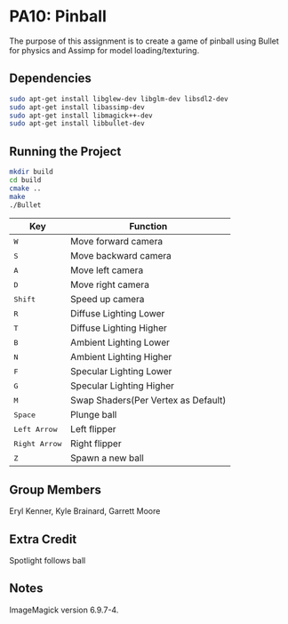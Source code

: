 # PA10: Pinball

The purpose of this assignment is to create a game of pinball using Bullet for physics and Assimp for model loading/texturing.

## Dependencies

```bash
sudo apt-get install libglew-dev libglm-dev libsdl2-dev
sudo apt-get install libassimp-dev
sudo apt-get install libmagick++-dev
sudo apt-get install libbullet-dev
```

## Running the Project

```bash
mkdir build
cd build
cmake ..
make
./Bullet
```

Key | Function
------------ | -------------
<kbd>W</kbd> | Move forward camera
<kbd>S</kbd> | Move backward camera
<kbd>A</kbd> | Move left camera
<kbd>D</kbd> | Move right camera
<kbd>Shift</kbd> | Speed up camera
<kbd>R</kbd> | Diffuse Lighting Lower
<kbd>T</kbd> | Diffuse Lighting Higher
<kbd>B</kbd> | Ambient Lighting Lower
<kbd>N</kbd> | Ambient Lighting Higher
<kbd>F</kbd> | Specular Lighting Lower
<kbd>G</kbd> | Specular Lighting Higher
<kbd>M</kbd> | Swap Shaders(Per Vertex as Default)
<kbd>Space</kbd> | Plunge ball
<kbd>Left Arrow</kbd> | Left flipper
<kbd>Right Arrow</kbd> | Right flipper
<kbd>Z</kbd> | Spawn a new ball

## Group Members

Eryl Kenner, Kyle Brainard, Garrett Moore

## Extra Credit

Spotlight follows ball


## Notes

ImageMagick version 6.9.7-4.
